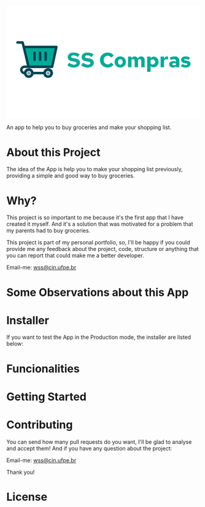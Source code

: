 <img src="assets\images\logo-readme.png" alt="Logo SS Compras" align="center" />

An app to help you to buy groceries and make your shopping list.

<!-- Prints das telas do App -->


# About this Project
The idea of the App is help you to make your shopping list previously, providing a simple and good way to buy groceries.

# Why?
This project is so important to me because it's the first app that I have created it myself. And it's a solution that was motivated for a problem that my parents had to buy groceries.

This project is part of my personal portfolio, so, I'll be happy if you could provide me any feedback about the project, code, structure or anything that you can report that could make me a better developer.

Email-me: wss@cin.ufpe.br
# Some Observations about this App

# Installer
If you want to test the App in the Production mode, the installer are listed below:

# Funcionalities

# Getting Started

# Contributing
You can send how many pull requests do you want, I'll be glad to analyse and accept them! And if you have any question about the project:

Email-me: wss@cin.ufpe.br

Thank you!
# License

